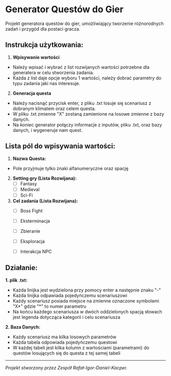 # Generator Questów do Gier

Projekt generatora questów do gier, umożliwiający tworzenie różnorodnych zadań i przygód dla postaci gracza.

## Instrukcja użytkowania:

1. **Wpisywanie wartości**

- Należy wpisać i wybrać z list rozwijanych wartości potrzebne dla generatera w celu stworzenia zadania.
- Każda z list daje opcje wyboru 1 wartości, należy dobrać parametry do typu zadania jaki nas interesuje.

2. **Generacja questa**

- Należy nacisnąć przycisk enter, z pliku .txt losuje się scenariusz z dobranym klimatem oraz celem questa.
- W pliku .txt zmienne "X" zostaną zamienione na losowe zmienne z bazy danych.
- Na koniec generator połączy informacje z inputów, pliku .txt, oraz bazy danych, i wygeneruje nam quest.

## Lista pól do wpisywania wartości:

1. **Nazwa Questa:**

- Pole przyjmuje tylko znaki alfanumeryczne oraz spację

2. **Setting gry (Lista Rozwijana):**
   - [ ] Fantasy
   - [ ] Medieval
   - [ ] Sci-Fi

3. **Cel zadania (Lista Rozwijana):**
   - [ ] Boss Fight
   - [ ] Eksterminacja
   - [ ] Zbieranie
   - [ ] Eksploracja
   - [ ] Interakcja NPC


## Działanie:

**1. plik .txt:**
- Każda linijka jest wydzielona przy pomocy enter a następnie znaku "-"
- Każda linijka odpawiada pojedyńczemu scenariuszowi
- Każdy scenariusz posiada miejsce na zmienne oznaczone symbolami "X*" gdzie "*" to numer parametru
- Na końcu każdego scenariusza w dwóch oddzielonych spacją słowach jest legenda dotycząca kategorii i celu scenariusza

**2. Baza Danych:**
- Każdy scenariusz ma kilka losowych parametrów
- Każda tabela odpowiada pojedyńczemu questowi
- W każdej tabeli jest kilka kolumn z wartościami (parametrami) do questów losujących się do questa z tej samej tabeli

---

*Projekt stworzony przez Zespół Rafał-Igor-Daniel-Kacper.*
